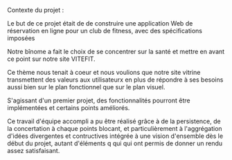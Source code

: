 
Contexte du projet : 


Le but de ce projet était de de construire une application Web de réservation en ligne pour un club de fitness, avec des spécifications imposées

Notre bînome a fait le choix de se concentrer sur la santé et mettre en avant ce point sur notre site VITEFIT.

Ce thème nous tenait à coeur et nous voulions que notre site vitrine transmettent des valeurs aux utilisateurx en plus de répondre à ses besoins aussi bien sur le plan fonctionnel que sur le plan visuel.

S'agissant d'un premier projet, des fonctionnalités pourront être implémentées et certains points améliorés.

Ce travail d'équipe accompli a pu être réalisé grâce à de la persistence, de la concertation à chaque points blocant, et particulièrement à l'aggrégation d'idées divergentes et contructives intégrée à une vision d'ensemble dès le début du projet, autant d'éléments q qui qui ont permis de donner un rendu assez satisfaisant.



